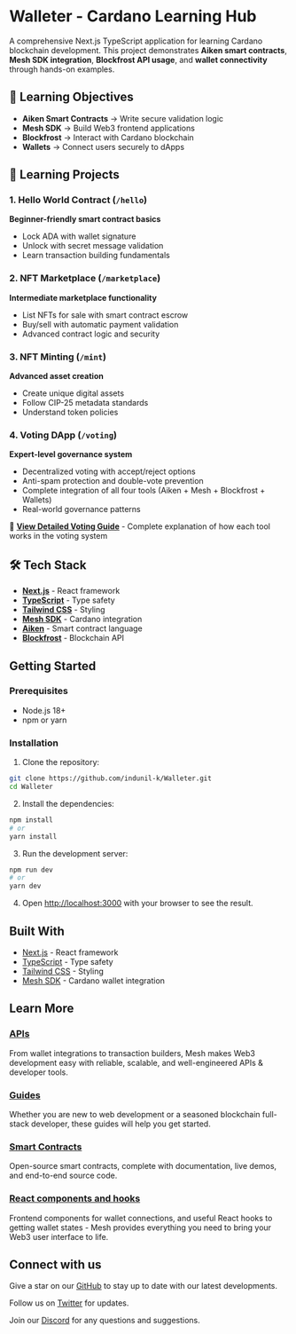 # Walleter - Cardano Learning Hub

A comprehensive Next.js TypeScript application for learning Cardano blockchain development. This project demonstrates **Aiken smart contracts**, **Mesh SDK integration**, **Blockfrost API usage**, and **wallet connectivity** through hands-on examples.

## 🎯 Learning Objectives

- **Aiken Smart Contracts** → Write secure validation logic
- **Mesh SDK** → Build Web3 frontend applications  
- **Blockfrost** → Interact with Cardano blockchain
- **Wallets** → Connect users securely to dApps

## 🚀 Learning Projects

### 1. **Hello World Contract** (`/hello`)
**Beginner-friendly smart contract basics**
- Lock ADA with wallet signature
- Unlock with secret message validation
- Learn transaction building fundamentals

### 2. **NFT Marketplace** (`/marketplace`) 
**Intermediate marketplace functionality**
- List NFTs for sale with smart contract escrow
- Buy/sell with automatic payment validation
- Advanced contract logic and security

### 3. **NFT Minting** (`/mint`)
**Advanced asset creation**
- Create unique digital assets
- Follow CIP-25 metadata standards
- Understand token policies

### 4. **Voting DApp** (`/voting`)
**Expert-level governance system**
- Decentralized voting with accept/reject options
- Anti-spam protection and double-vote prevention
- Complete integration of all four tools (Aiken + Mesh + Blockfrost + Wallets)
- Real-world governance patterns

📖 **[View Detailed Voting Guide](VOTING_GUIDE.md)** - Complete explanation of how each tool works in the voting system

## 🛠️ Tech Stack

- **[Next.js](https://nextjs.org/)** - React framework
- **[TypeScript](https://www.typescriptlang.org/)** - Type safety  
- **[Tailwind CSS](https://tailwindcss.com/)** - Styling
- **[Mesh SDK](https://meshjs.dev/)** - Cardano integration
- **[Aiken](https://aiken-lang.org/)** - Smart contract language
- **[Blockfrost](https://blockfrost.io/)** - Blockchain API

## Getting Started

### Prerequisites
- Node.js 18+ 
- npm or yarn

### Installation

1. Clone the repository:
```bash
git clone https://github.com/indunil-k/Walleter.git
cd Walleter
```

2. Install the dependencies:
```bash
npm install
# or
yarn install
```

3. Run the development server:
```bash
npm run dev
# or
yarn dev
```

4. Open [http://localhost:3000](http://localhost:3000) with your browser to see the result.

## Built With

- [Next.js](https://nextjs.org/) - React framework
- [TypeScript](https://www.typescriptlang.org/) - Type safety
- [Tailwind CSS](https://tailwindcss.com/) - Styling
- [Mesh SDK](https://meshjs.dev/) - Cardano wallet integration

## Learn More

### [APIs](https://meshjs.dev/apis)

From wallet integrations to transaction builders, Mesh makes Web3 development easy with reliable, scalable, and well-engineered APIs & developer tools.

### [Guides](https://meshjs.dev/guides)

Whether you are new to web development or a seasoned blockchain full-stack developer, these guides will help you get started.

### [Smart Contracts](https://meshjs.dev/smart-contracts)

Open-source smart contracts, complete with documentation, live demos, and end-to-end source code.

### [React components and hooks](https://meshjs.dev/react)

Frontend components for wallet connections, and useful React hooks to getting wallet states - Mesh provides everything you need to bring your Web3 user interface to life.

## Connect with us

Give a star on our [GitHub](https://meshjs.dev/go/github) to stay up to date with our latest developments.

Follow us on [Twitter](https://meshjs.dev/go/twitter) for updates.

Join our [Discord](https://meshjs.dev/go/discord) for any questions and suggestions.
